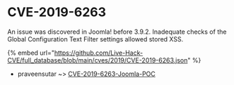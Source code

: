 # CVE-2019-6263

An issue was discovered in Joomla! before 3.9.2. Inadequate checks of the Global Configuration Text Filter settings allowed stored XSS.

{% embed url="https://github.com/Live-Hack-CVE/full_database/blob/main/cves/2019/CVE-2019-6263.json" %}


* praveensutar ~> [CVE-2019-6263-Joomla-POC](https://www.alice-snow.ru/2019/database/cve-2019-6263/cve-2019-6263-joomla-poc-praveensutar)
